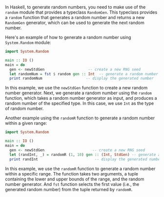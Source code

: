 In Haskell, to generate random numbers, you need to make use of the `random` module that provides a typeclass `RandomGen`. This typeclass provides a `random` function that generates a random number and returns a new `RandomGen` generator, which can be used to generate the next random number.

Here's an example of how to generate a random number using `System.Random` module:

```haskell
import System.Random

main :: IO ()
main = do
  gen <- newStdGen                    -- create a new RNG seed
  let randomNum = fst $ random gen :: Int  -- generate a random number
  print randomNum                    -- display the generated number
```

In this example, we use the `newStdGen` function to create a new random number generator. Next, we generate a random number using the `random` function, which takes a random number generator as input, and produces a random number of the specified type. In this case, we use `Int` as the type of random number.

Another example using the `randomR` function to generate a random number within a given range:

```haskell
import System.Random

main :: IO ()
main = do
  gen <- newStdGen                      -- create a new RNG seed
  let (randInt, _) = randomR (1, 10) gen :: (Int, StdGen) -- generate a random number between 1 and 10
  print randInt                          -- display the generated number
```

In this example, we use the `randomR` function to generate a random number within a specific range. The function takes two arguments, a tuple containing the lower and upper bounds of the range, and the random number generator. And `fst` function selects the first value (i.e., the generated random number) from the tuple returned by `randomR`.